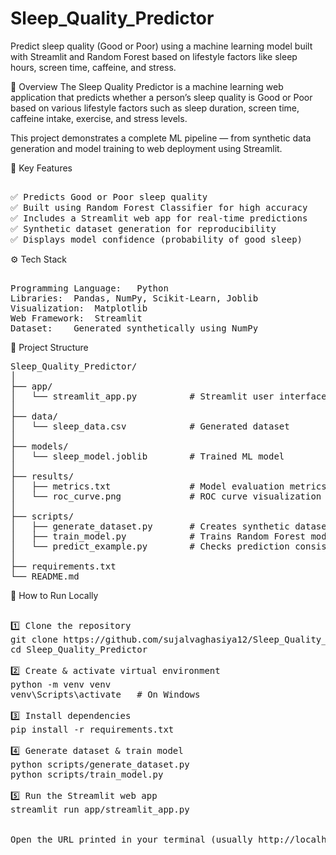 # Sleep_Quality_Predictor
Predict sleep quality (Good or Poor) using a machine learning model built with Streamlit and Random Forest based on lifestyle factors like sleep hours, screen time, caffeine, and stress.

🧠 Overview
The Sleep Quality Predictor is a machine learning web application that predicts whether a person’s sleep quality is Good or Poor based on various lifestyle factors such as sleep duration, screen time, caffeine intake, exercise, and stress levels.

This project demonstrates a complete ML pipeline — from synthetic data generation and model training to web deployment using Streamlit.

🌙 Key Features
<pre>

✅ Predicts Good or Poor sleep quality
✅ Built using Random Forest Classifier for high accuracy
✅ Includes a Streamlit web app for real-time predictions
✅ Synthetic dataset generation for reproducibility
✅ Displays model confidence (probability of good sleep)
</pre>

⚙️ Tech Stack
<pre>

Programming Language:	Python
Libraries:	Pandas, NumPy, Scikit-Learn, Joblib
Visualization:	Matplotlib
Web Framework:	Streamlit
Dataset:	Generated synthetically using NumPy
</pre>

📂 Project Structure
<pre>
Sleep_Quality_Predictor/
│
├── app/
│   └── streamlit_app.py          # Streamlit user interface
│
├── data/
│   └── sleep_data.csv            # Generated dataset
│
├── models/
│   └── sleep_model.joblib        # Trained ML model
│
├── results/
│   ├── metrics.txt               # Model evaluation metrics
│   └── roc_curve.png             # ROC curve visualization
│
├── scripts/
│   ├── generate_dataset.py       # Creates synthetic dataset
│   ├── train_model.py            # Trains Random Forest model
│   └── predict_example.py        # Checks prediction consistency
│
├── requirements.txt
└── README.md
</pre>
🚀 How to Run Locally
<pre>

1️⃣ Clone the repository
git clone https://github.com/sujalvaghasiya12/Sleep_Quality_Predictor.git
cd Sleep_Quality_Predictor

2️⃣ Create & activate virtual environment
python -m venv venv
venv\Scripts\activate   # On Windows

3️⃣ Install dependencies
pip install -r requirements.txt

4️⃣ Generate dataset & train model
python scripts/generate_dataset.py
python scripts/train_model.py

5️⃣ Run the Streamlit web app
streamlit run app/streamlit_app.py


Open the URL printed in your terminal (usually http://localhost:8501).
</pre>



